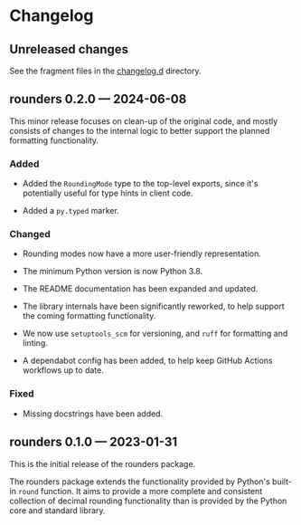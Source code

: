 # Changelog

## Unreleased changes

See the fragment files in the
[changelog.d](https://github.com/mdickinson/rounders/tree/main/changelog.d) directory.

<!-- scriv-insert-here -->

<a id='changelog-0.2.0'></a>

## rounders 0.2.0 — 2024-06-08

This minor release focuses on clean-up of the original code, and mostly consists
of changes to the internal logic to better support the planned formatting
functionality.

### Added

- Added the `RoundingMode` type to the top-level exports, since it's potentially
  useful for type hints in client code.

- Added a `py.typed` marker.

### Changed

- Rounding modes now have a more user-friendly representation.

- The minimum Python version is now Python 3.8.

- The README documentation has been expanded and updated.

- The library internals have been significantly reworked, to help support the
  coming formatting functionality.

- We now use `setuptools_scm` for versioning, and `ruff` for formatting and linting.

- A dependabot config has been added, to help keep GitHub Actions workflows up to date.

### Fixed

- Missing docstrings have been added.

<a id='changelog-0.1.0'></a>

## rounders 0.1.0 — 2023-01-31

This is the initial release of the rounders package.

The rounders package extends the functionality provided by Python's
built-in `round` function. It aims to provide a more complete and
consistent collection of decimal rounding functionality than is
provided by the Python core and standard library.
